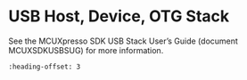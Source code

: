 # USB Host, Device, OTG Stack

See the MCUXpresso SDK USB Stack User’s Guide \(document MCUXSDKUSBSUG\) for more information.


```{include} topics/peripheral_devices_tested_with_usb_host_stack.md
:heading-offset: 3
```

